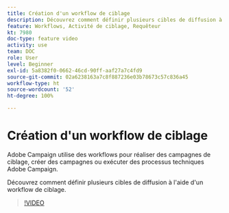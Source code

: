 ```yaml
---
title: Création d'un workflow de ciblage
description: Découvrez comment définir plusieurs cibles de diffusion à l'aide d'un workflow de ciblage.
feature: Workflows, Activité de ciblage, Requêteur
kt: 7980
doc-type: feature video
activity: use
team: DOC
role: User
level: Beginner
exl-id: 5a8382f0-0662-46cd-90ff-aaf27a7c4fd9
source-git-commit: 02a6238163a7c8f887236e03b78673c57c836a45
workflow-type: ht
source-wordcount: '52'
ht-degree: 100%

---
```


# Création d&#39;un workflow de ciblage

Adobe Campaign utilise des workflows pour réaliser des campagnes de ciblage, créer des campagnes ou exécuter des processus techniques Adobe Campaign.

Découvrez comment définir plusieurs cibles de diffusion à l&#39;aide d&#39;un workflow de ciblage.

>[!VIDEO](https://video.tv.adobe.com/v/25605?quality=12)
